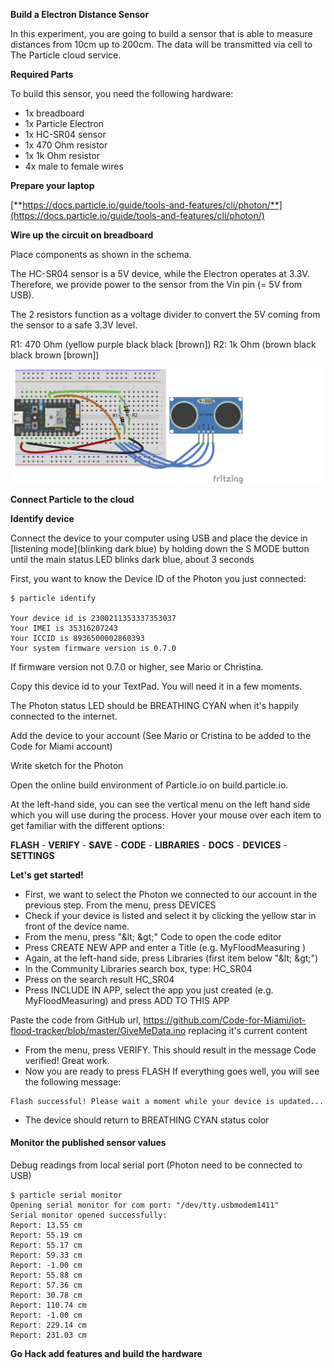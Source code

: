 **Build a Electron Distance Sensor**

In this experiment, you are going to build a sensor that is able to measure distances from 10cm up to 200cm. The data will be transmitted via cell to The Particle cloud service.

**Required Parts**

To build this sensor, you need the following hardware:

- 1x breadboard
- 1x Particle Electron
- 1x HC-SR04 sensor
- 1x 470 Ohm resistor
- 1x 1k Ohm resistor
- 4x male to female wires

**Prepare your laptop**

[**https://docs.particle.io/guide/tools-and-features/cli/photon/**](https://docs.particle.io/guide/tools-and-features/cli/photon/)

**Wire up the circuit on breadboard**

Place components as shown in the schema.

The HC-SR04 sensor is a 5V device, while the Electron operates at 3.3V. Therefore, we provide power to the sensor from the Vin pin (= 5V from USB).

The 2 resistors function as a voltage divider to convert the 5V coming from the sensor to a safe 3.3V level.

R1: 470 Ohm (yellow purple black black [brown])
R2: 1k Ohm (brown black black brown [brown])


![alt text](https://github.com/Code-for-Miami/iot-flood-tracker/blob/master/Wiring.png)


**Connect Particle to the cloud**

**Identify device**

Connect the device to your computer using USB and place the device in [listening mode](blinking dark blue) by holding down the S MODE button until the main status LED blinks dark blue, about 3 seconds

First, you want to know the Device ID of the Photon you just connected:
```
$ particle identify

Your device id is 2300211353337353037
Your IMEI is 35316207243
Your ICCID is 8936500002860393
Your system firmware version is 0.7.0
```
If firmware version not 0.7.0 or higher, see Mario or Christina.

Copy this device id to your TextPad. You will need it in a few moments.

The Photon status LED should be BREATHING CYAN when it&#39;s happily connected to the internet.

Add the device to your account (See Mario or Cristina to be added to the Code for Miami account)

Write sketch for the Photon

Open the online build environment of Particle.io on build.particle.io.

At the left-hand side, you can see the vertical menu on the left hand side which you will use during the process. Hover your mouse over each item to get familiar with the different options:



**FLASH** - **VERIFY**  - **SAVE** - **CODE** - **LIBRARIES**  - **DOCS**  - **DEVICES** - **SETTINGS**

**Let&#39;s get started!**

- First, we want to select the Photon we connected to our account in the previous step. From the menu, press DEVICES
- Check if your device is listed and select it by clicking the yellow star in front of the device name.
- From the menu, press &quot;\&lt; \&gt;&quot; Code to open the code editor
- Press CREATE NEW APP and enter a Title (e.g. MyFloodMeasuring  )
- Again, at the left-hand side, press Libraries (first item below &quot;\&lt; \&gt;&quot;)
- In the Community Libraries search box, type: HC\_SR04
- Press on the search result HC\_SR04
- Press INCLUDE IN APP, select the app you just created (e.g. MyFloodMeasuring) and press ADD TO THIS APP



Paste the code from GitHub url, https://github.com/Code-for-Miami/iot-flood-tracker/blob/master/GiveMeData.ino replacing it&#39;s current content

- From the menu, press VERIFY.
This should result in the message Code verified! Great work.
- Now you are ready to press FLASH
If everything goes well, you will see the following message:

```
Flash successful! Please wait a moment while your device is updated...
```

- The device should return to BREATHING CYAN status color

#### **Monitor the published sensor values**

Debug readings from local serial port (Photon need to be connected to USB)
```
$ particle serial monitor
Opening serial monitor for com port: "/dev/tty.usbmodem1411"
Serial monitor opened successfully:
Report: 13.55 cm
Report: 55.19 cm
Report: 55.17 cm
Report: 59.33 cm
Report: -1.00 cm
Report: 55.88 cm
Report: 57.36 cm
Report: 30.78 cm
Report: 110.74 cm
Report: -1.00 cm
Report: 229.14 cm
Report: 231.03 cm
```


**Go Hack add features and build the hardware**
